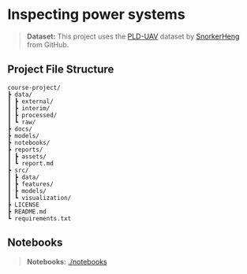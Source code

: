 # Inspecting power systems

> **Dataset:** This project uses the [PLD-UAV](https://github.com/SnorkerHeng/PLD-UAV) dataset by [SnorkerHeng](https://github.com/SnorkerHeng) from GitHub.

## Project File Structure

```ASCII
course-project/
┣ data/
┃ ┣ external/
┃ ┣ interim/
┃ ┣ processed/
┃ ┗ raw/
┣ docs/
┣ models/
┣ notebooks/
┣ reports/
┃ ┣ assets/
┃ ┗ report.md
┣ src/
┃ ┣ data/
┃ ┣ features/
┃ ┣ models/
┃ ┗ visualization/
┣ LICENSE
┣ README.md
┗ requirements.txt
```

## Notebooks

> **Notebooks:** [./notebooks](./notebooks/)

